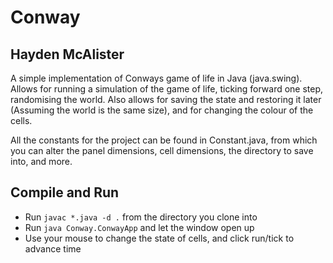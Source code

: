 # Conway
## Hayden McAlister

A simple implementation of Conways game of life in Java (java.swing). Allows
for running a simulation of the game of life, ticking forward one step,
randomising the world. Also allows for saving the state and restoring it later
(Assuming the world is the same size), and for changing the colour of the
cells.

All the constants for the project can be found in Constant.java, from which you
can alter the panel dimensions, cell dimensions, the directory to save into,
and more.

## Compile and Run
* Run `javac *.java -d .` from the directory you clone into
* Run `java Conway.ConwayApp` and let the window open up
* Use your mouse to change the state of cells, and click run/tick to advance
  time
